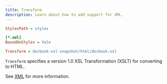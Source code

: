 ```yaml
---
title: Transform
description: Learn about how to add support for XML.
---
```


```ini
StylesPath = styles

[*.xml]
BasedOnStyles = Vale

Transform = docbook-xsl-snapshot/html/docbook.xsl
```

`Transform` specifies a version 1.0 XSL Transformation (XSLT) for converting to
HTML.

See [XML](/docs/formats/xml) for more information.
